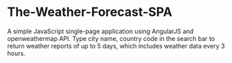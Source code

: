# The-Weather-Forecast-SPA
A simple JavaScript single-page application using AngularJS and openweathermap API.
Type city name, country code in the search bar to return weather reports of up to 5 days, which includes weather data every 3 hours.
